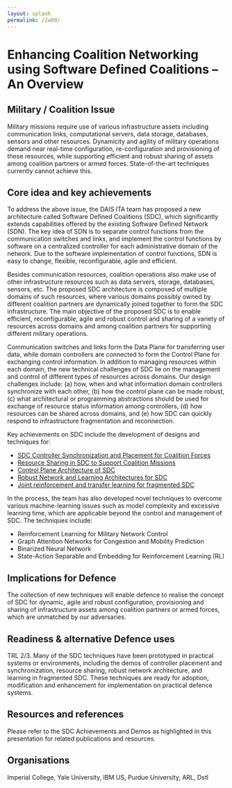 ```yaml
---
layout: splash
permalink: /2a09/
---
```


# Enhancing Coalition Networking using Software Defined Coalitions – An Overview

<!-- [Watch the video](https://ibm.box.com/xxx) -->

## Military / Coalition Issue
Military missions require use of various infrastructure assets including communication links, computational servers, data storage, databases, sensors and other resources.  Dynamicity and agility of military operations demand near real-time configuration, re-configuration and provisioning of these resources, while supporting efficient and robust sharing of assets among coalition partners or armed forces.  State-of-the-art techniques currently cannot achieve this.

## Core idea and key achievements
To address the above issue, the DAIS ITA team has proposed a new architecture called Software Defined Coalitions (SDC), which significantly extends capabilities offered by the existing Software Defined Network (SDN). The key idea of SDN is to separate control functions from the communication switches and links, and implement the control functions by software on a centralized controller for each administrative domain of the network.  Due to the software implementation of control functions, SDN is easy to change, flexible, reconfigurable, agile and efficient.

Besides communication resources, coalition operations also make use of other infrastructure resources such as data servers, storage, databases, sensors, etc. The proposed SDC architecture is composed of multiple domains of such resources, where various domains possibly owned by different coalition partners are dynamically joined together to form the SDC infrastructure. The main objective of the proposed SDC is to enable efficient, reconfigurable, agile and robust control and sharing of a variety of resources across domains and among coalition partners for supporting different military operations.

Communication switches and links form the Data Plane for transferring user data, while domain controllers are connected to form the Control Plane for exchanging control information. In addition to managing resources within each domain, the new technical challenges of SDC lie on the management and control of different types of resources across domains.  Our design challenges include: (a) how, when and what information domain controllers synchronize with each other, (b) how the control plane can be made robust, (c) what architectural or programming abstractions should be used for exchange of resource status information among controllers, (d) how resources can be shared across domains, and (e) how SDC can quickly respond to infrastructure fragmentation and reconnection.

Key achievements on SDC include the development of designs and techniques for: 
- [SDC Controller Synchronization and Placement for Coalition Forces](/2a07/)
- [Resource Sharing in SDC to Support Coalition Missions](/1f05/)
-	[Control Plane Architecture of SDC](/2a08/)
-	[Robust Network and Learning Architectures for SDC](/2a01/)
-	[Joint reinforcement and transfer learning for fragmented SDC](/2b01/)

In the process, the team has also developed novel techniques to overcome various machine-learning issues such as model complexity and excessive learning time, which are applicable beyond the control and management of SDC.  The techniques include:
-	Reinforcement Learning for Military Network Control
-	Graph Attention Networks for Congestion and Mobility Prediction
-	Binarized Neural Network
-	State-Action Separable and Embedding for Reinforcement Learning (RL)


## Implications for Defence
The collection of new techniques will enable defence to realise the concept of SDC for dynamic, agile and robust configuration, provisioning and sharing of infrastructure assets among coalition partners or armed forces, which are unmatched by our adversaries. 

## Readiness & alternative Defence uses
TRL 2/3. Many of the SDC techniques have been prototyped in practical systems or environments, including the demos of controller placement and synchronization, resource sharing, robust network architecture, and learning in fragmented SDC.  These techniques are ready for adoption, modification and enhancement for implementation on practical defence systems. 

<!-- ![image info](/dais/achievements/images/1a02_figure1.jpg) -->

## Resources and references
Please refer to the SDC Achievements and Demos as highlighted in this presentation for related publications and resources.

## Organisations
Imperial College, Yale University, IBM US, Purdue University, ARL, Dstl
